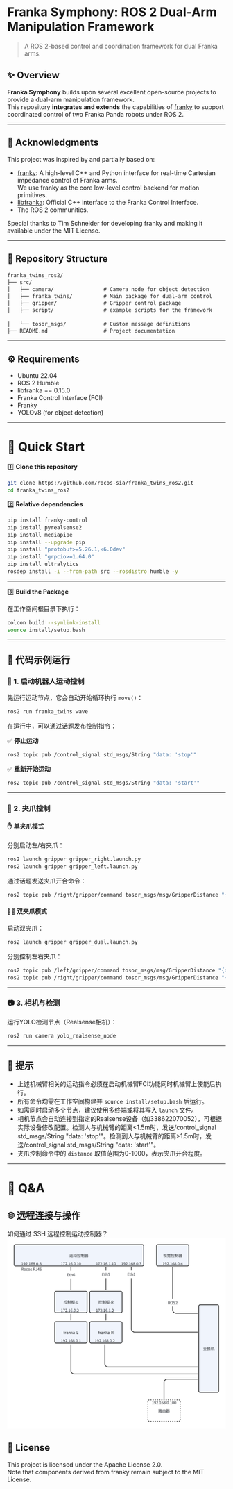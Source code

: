 # Franka Symphony: ROS 2 Dual-Arm Manipulation Framework

> A ROS 2-based control and coordination framework for dual Franka arms.


## ✨ Overview

**Franka Symphony** builds upon several excellent open-source projects to provide a dual-arm manipulation framework.  
This repository **integrates and extends** the capabilities of [franky](https://github.com/TimSchneider42/franky) to support coordinated control of two Franka Panda robots under ROS 2.

---

## 🤝 Acknowledgments

This project was inspired by and partially based on:

- [franky](https://github.com/TimSchneider42/franky): A high-level C++ and Python interface for real-time Cartesian impedance control of Franka arms.  
  We use franky as the core low-level control backend for motion primitives.
- [libfranka](https://github.com/frankaemika/libfranka): Official C++ interface to the Franka Control Interface.
- The ROS 2 communities.

Special thanks to Tim Schneider for developing franky and making it available under the MIT License.

---

## 📂 Repository Structure

```plaintext
franka_twins_ros2/
├── src/
│   ├── camera/                # Camera node for object detection
│   ├── franka_twins/          # Main package for dual-arm control  
│   ├── gripper/               # Gripper control package
│   ├── script/                # example scripts for the framework

│   └── tosor_msgs/            # Custom message definitions
├── README.md                  # Project documentation

```
---

## ⚙️ Requirements

- Ubuntu 22.04
- ROS 2 Humble 
- libfranka == 0.15.0
- Franka Control Interface (FCI)
- Franky
- YOLOv8 (for object detection)

---

# 🚀 Quick Start

1️⃣ **Clone this repository**
```bash
git clone https://github.com/rocos-sia/franka_twins_ros2.git
cd franka_twins_ros2
```


2️⃣ **Relative dependencies**
```bash
pip install franky-control
pip install pyrealsense2
pip install mediapipe
pip install --upgrade pip
pip install "protobuf>=5.26.1,<6.0dev"
pip install "grpcio>=1.64.0"
pip install ultralytics
rosdep install -i --from-path src --rosdistro humble -y
```


---

3️⃣ **Build the Package**

在工作空间根目录下执行：

```bash
colcon build --symlink-install
source install/setup.bash
```

---

## 🚀 代码示例运行

### 🤖 1. 启动机器人运动控制



先运行运动节点，它会自动开始循环执行 `move()`：

```bash
ros2 run franka_twins wave
```

在运行中，可以通过话题发布控制指令：

✅ **停止运动**

```bash
ros2 topic pub /control_signal std_msgs/String "data: 'stop'"
```

✅ **重新开始运动**

```bash
ros2 topic pub /control_signal std_msgs/String "data: 'start'"
```

---

### 🦾 2. 夹爪控制

#### ✋ 单夹爪模式

分别启动左/右夹爪：

```bash
ros2 launch gripper gripper_right.launch.py
ros2 launch gripper gripper_left.launch.py
```

通过话题发送夹爪开合命令：

```bash
ros2 topic pub /right/gripper/command tosor_msgs/msg/GripperDistance "{distance: 100}"
```

#### 🫱🫲 双夹爪模式

启动双夹爪：

```bash
ros2 launch gripper gripper_dual.launch.py
```

分别控制左右夹爪：

```bash
ros2 topic pub /left/gripper/command tosor_msgs/msg/GripperDistance "{distance: 100}"
ros2 topic pub /right/gripper/command tosor_msgs/msg/GripperDistance "{distance: 100}"
```

---

### 📷 3. 相机与检测

运行YOLO检测节点（Realsense相机）：

```bash
ros2 run camera yolo_realsense_node
```

---

## 📝 提示

* 上述机械臂相关的运动指令必须在启动机械臂FCI功能同时机械臂上使能后执行。
* 所有命令均需在工作空间构建并 `source install/setup.bash` 后运行。
* 如需同时启动多个节点，建议使用多终端或将其写入 `launch` 文件。
* 相机节点会自动连接到指定的Realsense设备（如338622070052），可根据实际设备修改配置。检测人与机械臂的距离<1.5m时，发送/control_signal std_msgs/String "data: 'stop'"。检测到人与机械臂的距离>1.5m时，发送/control_signal std_msgs/String "data: 'start'"。
* 夹爪控制命令中的 `distance` 取值范围为0-1000，表示夹爪开合程度。

---
# 📜 Q&A
## 🌐 远程连接与操作
如何通过 SSH 远程控制运动控制器？
![Franka双臂通讯连接图](image/README/1752586911487.png)




## 📄 License

This project is licensed under the Apache License 2.0.  
Note that components derived from franky remain subject to the MIT License.
